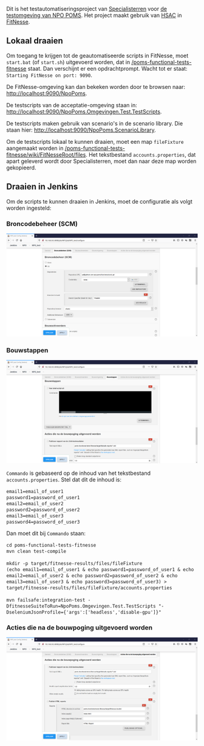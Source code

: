 Dit is het testautomatiseringsproject van [Specialisterren](https://www.specialisterren.nl/) voor [de testomgeving van NPO POMS](https://poms-test.omroep.nl/). Het project maakt gebruik van [HSAC](https://github.com/fhoeben/hsac-fitnesse-fixtures/) in [FitNesse](http://fitnesse.org/).

## Lokaal draaien

Om toegang te krijgen tot de geautomatiseerde scripts in FitNesse, moet `start.bat` (of `start.sh`) uitgevoerd worden, dat in [/poms-functional-tests-fitnesse](/poms-functional-tests-fitnesse) staat. Dan verschijnt er een opdrachtprompt. Wacht tot er staat: `Starting FitNesse on port: 9090`. 

De FitNesse-omgeving kan dan bekeken worden door te browsen naar: [http://localhost:9090/NpoPoms](http://localhost:9090/NpoPoms).

De testscripts van de acceptatie-omgeving staan in: [http://localhost:9090/NpoPoms.Omgevingen.Test.TestScripts](http://localhost:9090/NpoPoms.Omgevingen.Test.TestScripts).

De testscripts maken gebruik van scenario's in de scenario library. Die staan hier: [http://localhost:9090/NpoPoms.ScenarioLibrary](http://localhost:9090/NpoPoms.ScenarioLibrary).

Om de testscripts lokaal te kunnen draaien, moet een map `fileFixture` aangemaakt worden in [/poms-functional-tests-fitnesse/wiki/FitNesseRoot/files](/poms-functional-tests-fitnesse/wiki/FitNesseRoot/files). Het tekstbestand `accounts.properties`, dat apart geleverd wordt door Specialisterren, moet dan naar deze map worden gekopieerd.

## Draaien in Jenkins

Om de scripts te kunnen draaien in Jenkins, moet de configuratie als volgt worden ingesteld:

### Broncodebeheer (SCM)

![Npo-poms-jenkins-configuratie1](/poms-functional-tests-fitnesse/wiki/FitNesseRoot/files/images/Npo-poms-jenkins-configuratie1.png)

### Bouwstappen

![Npo-poms-jenkins-configuratie2](/poms-functional-tests-fitnesse/wiki/FitNesseRoot/files/images/Npo-poms-jenkins-configuratie2.png)

`Commando` is gebaseerd op de inhoud van het tekstbestand `accounts.properties`. Stel dat dit de inhoud is:
```
email1=email_of_user1
password1=password_of_user1
email2=email_of_user2
password2=password_of_user2
email3=email_of_user3
password4=password_of_user3
```

Dan moet dit bij `Commando` staan:

```
cd poms-functional-tests-fitnesse
mvn clean test-compile

mkdir -p target/fitnesse-results/files/fileFixture
(echo email1=email_of_user1 & echo password1=password_of_user1 & echo email2=email_of_user2 & echo password2=password_of_user2 & echo email3=email_of_user3 & echo password3=password_of_user3) > target/fitnesse-results/files/fileFixture/accounts.properties

mvn failsafe:integration-test -DfitnesseSuiteToRun=NpoPoms.Omgevingen.Test.TestScripts "-DseleniumJsonProfile={'args':['headless','disable-gpu']}"
```

### Acties die na de bouwpoging uitgevoerd worden

![Npo-poms-jenkins-configuratie3](/poms-functional-tests-fitnesse/wiki/FitNesseRoot/files/images/Npo-poms-jenkins-configuratie3.png)
